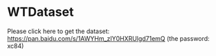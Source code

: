 # WTDataset

Please click here to get the dataset: https://pan.baidu.com/s/1AWYHm_zIY0HXRUlgd71emQ (the password: xc84) 



